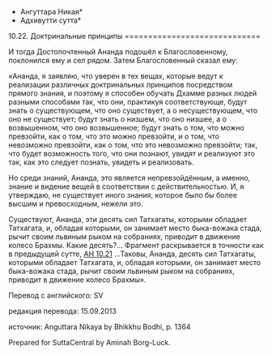 * Ангуттара Никая*
* Адхивутти сутта*

10\.22\. Доктринальные принципы
\=\=\=\=\=\=\=\=\=\=\=\=\=\=\=\=\=\=\=\=\=\=\=\=\=\=\=\=\=

И тогда Достопочтенный Ананда подошёл к Благословенному, поклонился ему и сел рядом\. Затем Благословенный сказал ему:

«Ананда, я заявляю, что уверен в тех вещах, которые ведут к реализации различных доктринальных принципов посредством прямого знания, и поэтому я способен обучать Дхамме разных людей разными способами так, что они, практикуя соответствующе, будут знать о существующем, что оно существует, а о несуществующем, что оно не существует; будут знать о низшем, что оно низшее, а о возвышенном, что оно возвышенное; будут знать о том, что можно превзойти, как о том, что это можно превзойти, и о том, что невозможно превзойти, как о том, что это невозможно превзойти; так, что будет возможность того, что они познают, увидят и реализуют это так, как это следует познать, увидеть и реализовать\.

Но среди знаний, Ананда, это является непревзойдённым, а именно, знание и видение вещей в соответствии с действительностью\. И, я утверждаю, не существует иного знания, которое было бы более высшим и превосходным, нежели это\.

Существуют, Ананда, эти десять сил Татхагаты, которыми обладает Татхагата, и, обладая которыми, он занимает место быка\-вожака стада, рычит своим львиным рыком на собраниях, приводит в движение колесо Брахмы\. Какие десять?… Фрагмент раскрывается в точности как в предыдущей сутте, [АН 10\.21](/an10\.21/ru/sv) …Таковы, Ананда, десять сил Татхагаты, которыми обладает Татхагата, и, обладая которыми, он занимает место быка\-вожака стада, рычит своим львиным рыком на собраниях, приводит в движение колесо Брахмы»\.

Перевод с английского: SV

редакция перевода: 15\.09\.2013

источник: Anguttara Nikaya by Bhikkhu Bodhi, p\. 1364

Prepared for SuttaCentral by Aminah Borg\-Luck\.